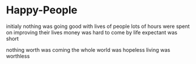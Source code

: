 # Happy-People


initialy nothing was going good with lives of people
lots of hours were spent on improving their lives
money was hard to come by
life expectant was short


nothing worth was coming
the whole world was hopeless
living was worthless
